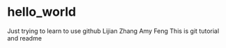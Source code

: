 # hello_world
Just trying to learn to use github
Lijian Zhang
Amy Feng
This is git tutorial and readme
